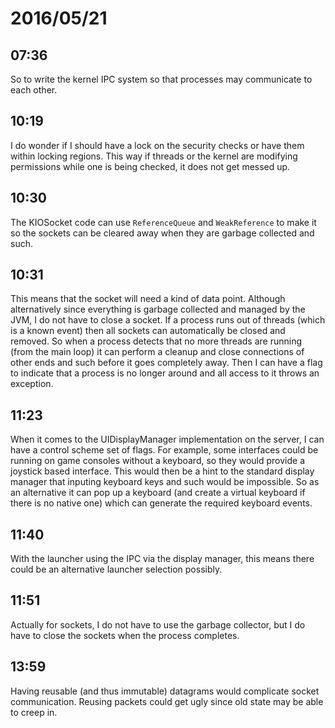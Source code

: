 # 2016/05/21

## 07:36

So to write the kernel IPC system so that processes may communicate to each
other.

## 10:19

I do wonder if I should have a lock on the security checks or have them within
locking regions. This way if threads or the kernel are modifying permissions
while one is being checked, it does not get messed up.

## 10:30

The KIOSocket code can use `ReferenceQueue` and `WeakReference` to make it so
the sockets can be cleared away when they are garbage collected and such.

## 10:31

This means that the socket will need a kind of data point. Although
alternatively since everything is garbage collected and managed by the JVM, I
do not have to close a socket. If a process runs out of threads (which is a
known event) then all sockets can automatically be closed and removed. So when
a process detects that no more threads are running (from the main loop) it can
perform a cleanup and close connections of other ends and such before it goes
completely away. Then I can have a flag to indicate that a process is no longer
around and all access to it throws an exception.

## 11:23

When it comes to the UIDisplayManager implementation on the server, I can have
a control scheme set of flags. For example, some interfaces could be running
on game consoles without a keyboard, so they would provide a joystick based
interface. This would then be a hint to the standard display manager that
inputing keyboard keys and such would be impossible. So as an alternative it
can pop up a keyboard (and create a virtual keyboard if there is no native
one) which can generate the required keyboard events.

## 11:40

With the launcher using the IPC via the display manager, this means there
could be an alternative launcher selection possibly.

## 11:51

Actually for sockets, I do not have to use the garbage collector, but I do
have to close the sockets when the process completes.

## 13:59

Having reusable (and thus immutable) datagrams would complicate socket
communication. Reusing packets could get ugly since old state may be able to
creep in.

